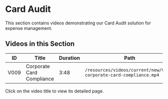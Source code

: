 # Card Audit

This section contains videos demonstrating our Card Audit solution for expense management.

## Videos in this Section

| ID | Title | Duration | Path |
|----|-------|----------|------|
| V009 | Corporate Card Compliance | 3:48 | `/resources/videos/current/new/V009-corporate-card-compliance.mp4` |

Click on the video title to view its detailed page.
